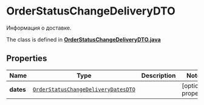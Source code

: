 

# OrderStatusChangeDeliveryDTO

Информация о доставке.

The class is defined in **[OrderStatusChangeDeliveryDTO.java](../../src/main/java/org/openapitools/model/OrderStatusChangeDeliveryDTO.java)**

## Properties

Name | Type | Description | Notes
------------ | ------------- | ------------- | -------------
**dates** | [`OrderStatusChangeDeliveryDatesDTO`](OrderStatusChangeDeliveryDatesDTO.md) |  |  [optional property]



